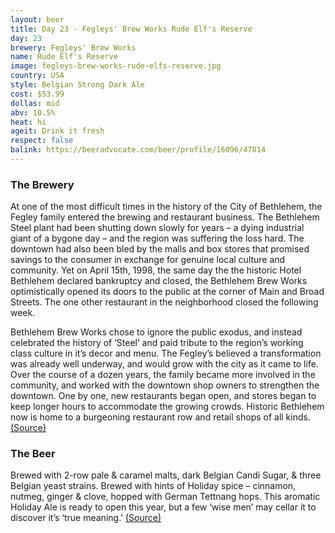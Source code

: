 ```yaml
---
layout: beer
title: Day 23 - Fegleys' Brew Works Rude Elf's Reserve
day: 23
brewery: Fegleys' Brew Works
name: Rude Elf's Reserve
image: fegleys-brew-works-rude-elfs-reserve.jpg
country: USA
style: Belgian Strong Dark Ale
cost: $53.99
dollas: mid
abv: 10.5%
heat: hi
ageit: Drink it fresh
respect: false
balink: https://beeradvocate.com/beer/profile/16096/47814
---
```


### The Brewery

At one of the most difficult times in the history of the City of Bethlehem, the Fegley family entered the brewing and restaurant business. The Bethlehem Steel plant had been shutting down slowly for years – a dying industrial giant of a bygone day – and the region was suffering the loss hard. The downtown had also been bled by the malls and box stores that promised savings to the consumer in exchange for genuine local culture and community. Yet on April 15th, 1998, the same day the the historic Hotel Bethlehem declared bankruptcy and closed, the Bethlehem Brew Works optimistically opened its doors to the public at the corner of Main and Broad Streets. The one other restaurant in the neighborhood closed the following week.

Bethlehem Brew Works chose to ignore the public exodus, and instead celebrated the history of ‘Steel’ and paid tribute to the region’s working class culture in it’s decor and menu. The Fegley’s believed a transformation was already well underway, and would grow with the city as it came to life. Over the course of a dozen years, the family became more involved in the community, and worked with the downtown shop owners to strengthen the downtown. One by one, new restaurants began open, and stores began to keep longer hours to accommodate the growing crowds. Historic Bethlehem now is home to a burgeoning restaurant row and retail shops of all kinds. [(Source)](https://www.thebrewworks.com/about-us/)

### The Beer

Brewed with 2-row pale & caramel malts, dark Belgian Candi Sugar, & three Belgian yeast strains. Brewed with hints of Holiday spice – cinnamon, nutmeg, ginger & clove, hopped with German Tettnang hops. This aromatic Holiday Ale is ready to open this year, but a few ‘wise men’ may cellar it to discover it’s ‘true meaning.’ [(Source)](https://www.thebrewworks.com/brews/seasonal-beers/rude-elfs-reserve/)